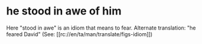 # he stood in awe of him

Here "stood in awe" is an idiom that means to fear. Alternate translation: "he feared David" (See: [[rc://en/ta/man/translate/figs-idiom]])

